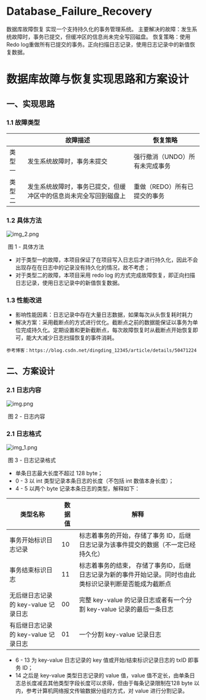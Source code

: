 # Database_Failure_Recovery
数据库故障恢复
实现一个支持持久化的事务管理系统。
主要解决的故障：发生系统故障时，事务已提交，但缓冲区的信息尚未完全写回磁盘。
恢复策略：使用Redo log重做所有已提交的事务。正向扫描日志记录，使用日志记录中的新值恢复数据。

# 数据库故障与恢复实现思路和方案设计

## 一、实现思路

### 1.1 故障类型

|        | 故障描述                                                     | 恢复策略                       |
| ------ | ------------------------------------------------------------ | ------------------------------ |
| 类型一 | 发生系统故障时，事务未提交                                   | 强行撤消（UNDO）所有未完成事务 |
| 类型二 | 发生系统故障时，事务已提交，但缓冲区中的信息尚未完全写回到磁盘上 | 重做（REDO）所有已提交的事务   |

### 1.2 具体方法

![img_2.png](img_2.png)


​                                                                     图 1 - 具体方法

* 对于类型一的故障，本项目保证了在项目写入日志后才进行持久化，因此不会出现存在在日志中的记录没有持久化的情况，故不考虑；
* 对于类型二的故障，本项目采用 redo log 的方式完成故障恢复，即正向扫描日志记录，使用日志记录中的新值恢复数据。

### 1.3 性能改进

* 影响性能因素：日志记录中存在大量日志数据，如果每次从头恢复耗时耗力
* 解决方案：采用截断点的方式进行优化。截断点之前的数据能保证以事务为单位完成持久化。定期设置和更新截断点，每次故障恢复时从截断点开始恢复即可，能大大减少日志扫描恢复的事件消耗。



```
参考博客：https://blog.csdn.net/dingding_12345/article/details/50471224
```

## 二、方案设计

### 2.1 日志内容
![img.png](img.png)


​                                                                  图 2 - 日志内容

### 2.1 日志格式

![img_1.png](img_1.png)

​																图 3 - 日志记录格式

* 单条日志最大长度不超过 128 byte；
* 0 - 3 以 int 类型记录本条日志的长度（不包括 int 数值本身长度）；
* 4 - 5 以两个 byte 记录本条日志的类型，解释如下：

| 类型名称                            | 数据值 | 解释                                                         |
| ----------------------------------- | ------ | ------------------------------------------------------------ |
| 事务开始标识日志记录                | 10     | 标志着事务的开始，存储了事务 ID，后继日志记录为该事件提交的数据（不一定已经持久化） |
| 事务结束标识日志                    | 11     | 标志着事务的结束， 存储了事务ID，后继日志记录为新的事件开始记录。同时也由此类标识记录判断是否能成为截断点 |
| 无后继日志记录的 key-value 记录日志 | 00     | 完整 key-value 的记录日志或者有一个分割 key-value 记录的最后一条日志 |
| 有后继日志记录的 key-value 记录日志 | 01     | 一个分割 key-value 记录日志                                  |

* 6 - 13 为 key-value 日志记录的 key 值或开始/结束标识记录日志的 txID 即事务 ID；
* 14 之后是 key-value 类型日志记录的 value 值，value 值不定长，由单条日志总长度减去其他类型字段长度可以求得，但由于每条记录限制在128 byte 以内，参考计算机网络报文传输数据分组的方式，对 value 进行分割记录。


